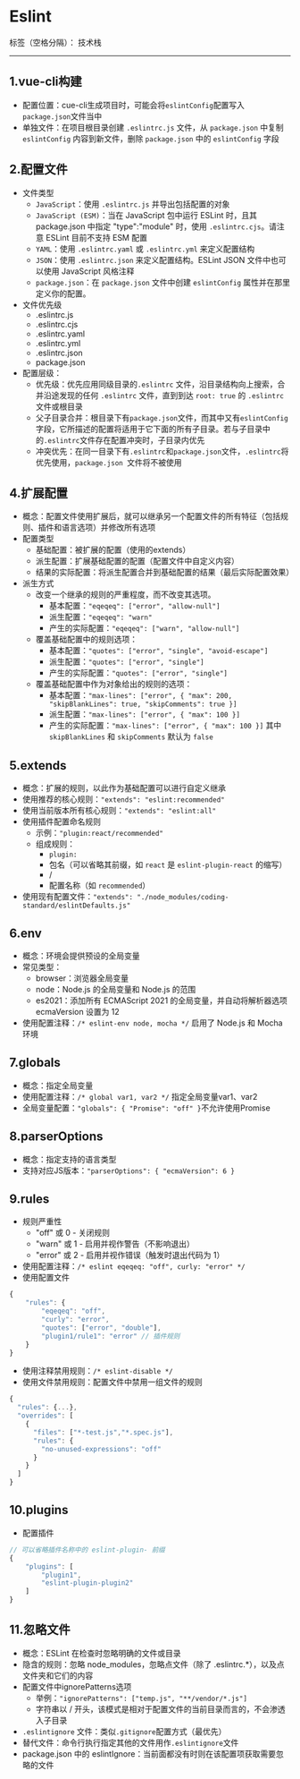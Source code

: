 ﻿# Eslint

标签（空格分隔）： 技术栈

---

## 1.vue-cli构建
- 配置位置：cue-cli生成项目时，可能会将`eslintConfig`配置写入`package.json`文件当中
- 单独文件：在项目根目录创建 `.eslintrc.js` 文件，从 `package.json` 中复制 `eslintConfig` 内容到新文件，删除 `package.json` 中的 `eslintConfig` 字段


## 2.配置文件
- 文件类型
  - `JavaScript`：使用 `.eslintrc.js` 并导出包括配置的对象
  - `JavaScript (ESM)`：当在 JavaScript 包中运行 ESLint 时，且其 package.json 中指定 "type":"module" 时，使用 `.eslintrc.cjs`。请注意 ESLint 目前不支持 ESM 配置
  - `YAML`：使用 `.eslintrc.yaml` 或 `.eslintrc.yml` 来定义配置结构
  - `JSON`：使用 `.eslintrc.json` 来定义配置结构。ESLint JSON 文件中也可以使用 JavaScript 风格注释
  - `package.json`：在 `package.json` 文件中创建 `eslintConfig` 属性并在那里定义你的配置。
- 文件优先级
  - .eslintrc.js
  - .eslintrc.cjs
  - .eslintrc.yaml
  - .eslintrc.yml
  - .eslintrc.json
  - package.json
- 配置层级：
  - 优先级：优先应用同级目录的`.eslintrc` 文件，沿目录结构向上搜索，合并沿途发现的任何 `.eslintrc` 文件，直到到达 `root: true` 的 `.eslintrc` 文件或根目录
  - 父子目录合并：根目录下有`package.json`文件，而其中又有`eslintConfig`字段，它所描述的配置将适用于它下面的所有子目录。若与子目录中的`.eslintrc`文件存在配置冲突时，子目录内优先
  - 冲突优先：在同一目录下有`.eslintrc`和`package.json`文件，`.eslintrc`将优先使用，`package.json `文件将不被使用


## 4.扩展配置
- 概念：配置文件使用扩展后，就可以继承另一个配置文件的所有特征（包括规则、插件和语言选项）并修改所有选项
- 配置类型
  - 基础配置：被扩展的配置（使用的extends）
  - 派生配置：扩展基础配置的配置（配置文件中自定义内容）
  - 结果的实际配置：将派生配置合并到基础配置的结果（最后实际配置效果）
- 派生方式
  - 改变一个继承的规则的严重程度，而不改变其选项。
     - 基本配置：`"eqeqeq": ["error", "allow-null"]`
     - 派生配置：`"eqeqeq": "warn"`
     - 产生的实际配置：`"eqeqeq": ["warn", "allow-null"]`
  - 覆盖基础配置中的规则选项：
     - 基本配置：`"quotes": ["error", "single", "avoid-escape"]`
     - 派生配置：`"quotes": ["error", "single"]`
     - 产生的实际配置：`"quotes": ["error", "single"]`
  - 覆盖基础配置中作为对象给出的规则的选项：
     - 基本配置：`"max-lines": ["error", { "max": 200, "skipBlankLines": true, "skipComments": true }]`
     - 派生配置：`"max-lines": ["error", { "max": 100 }]`
     - 产生的实际配置：`"max-lines": ["error", { "max": 100 }]` 其中 `skipBlankLines` 和 `skipComments` 默认为 `false`
     

## 5.extends
- 概念：扩展的规则，以此作为基础配置可以进行自定义继承
- 使用推荐的核心规则：`"extends": "eslint:recommended"`
- 使用当前版本所有核心规则：`"extends": "eslint:all"`
- 使用插件配置命名规则
  - 示例：`"plugin:react/recommended"`
  - 组成规则：
     - `plugin:`
     - 包名（可以省略其前缀，如 `react` 是 `eslint-plugin-react` 的缩写）
     - /
     - 配置名称（如 `recommended`）
- 使用现有配置文件：`"extends": "./node_modules/coding-standard/eslintDefaults.js"`


## 6.env
- 概念：环境会提供预设的全局变量
- 常见类型：
  - browser：浏览器全局变量
  - node：Node.js 的全局变量和 Node.js 的范围
  - es2021：添加所有 ECMAScript 2021 的全局变量，并自动将解析器选项 ecmaVersion 设置为 12
- 使用配置注释：`/* eslint-env node, mocha */` 启用了 Node.js 和 Mocha 环境


## 7.globals
- 概念：指定全局变量
- 使用配置注释：`/* global var1, var2 */` 指定全局变量var1、var2
- 全局变量配置：`"globals": { "Promise": "off" }`不允许使用Promise


## 8.parserOptions
- 概念：指定支持的语言类型
- 支持对应JS版本：`"parserOptions": { "ecmaVersion": 6 }`


## 9.rules
- 规则严重性
  - "off" 或 0 - 关闭规则
  - "warn" 或 1 - 启用并视作警告（不影响退出）
  - "error" 或 2 - 启用并视作错误（触发时退出代码为 1）
- 使用配置注释：`/* eslint eqeqeq: "off", curly: "error" */`
- 使用配置文件

```javascript
{
    "rules": {
        "eqeqeq": "off",
        "curly": "error",
        "quotes": ["error", "double"],
        "plugin1/rule1": "error" // 插件规则
    }
}
```
- 使用注释禁用规则：`/* eslint-disable */`
- 使用文件禁用规则：配置文件中禁用一组文件的规则

```javascript
{
  "rules": {...},
  "overrides": [
    {
      "files": ["*-test.js","*.spec.js"],
      "rules": {
        "no-unused-expressions": "off"
      }
    }
  ]
}
```

## 10.plugins
- 配置插件

```javascript
// 可以省略插件名称中的 eslint-plugin- 前缀
{
    "plugins": [
        "plugin1",
        "eslint-plugin-plugin2"
    ]
}
```

## 11.忽略文件
- 概念：ESLint 在检查时忽略明确的文件或目录
- 隐含的规则：忽略 node_modules，忽略点文件（除了 .eslintrc.*），以及点文件夹和它们的内容
- 配置文件中ignorePatterns选项
  - 举例：`"ignorePatterns": ["temp.js", "**/vendor/*.js"]`
  - 字符串以 / 开头，该模式是相对于配置文件的当前目录而言的，不会渗透入子目录
- `.eslintignore` 文件：类似`.gitignore`配置方式（最优先）
- 替代文件：命令行执行指定其他的文件用作`.eslintignore`文件
- package.json 中的 eslintIgnore：当前面都没有时则在该配置项获取需要忽略的文件